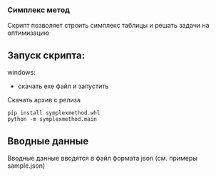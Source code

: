 ### Симплекс метод

Скрипт позволяет строить симплекс таблицы и решать задачи на оптимизацию

## Запуск скрипта:
windows:
- скачать exe файл и запустить

Скачать архив с релиза
```shell
pip install symplexmethod.whl
python -m symplexmethod.main
```

## Вводные данные
Вводные данные вводятся в файл формата json (см. примеры sample.json)